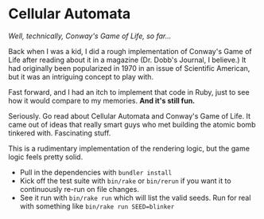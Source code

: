 Cellular Automata
=================

_Well, technically, Conway's Game of Life, so far..._

Back when I was a kid, I did a rough implementation of Conway's Game of Life after reading
about it in a magazine (Dr. Dobb's Journal, I believe.) It had originally been popularized
in 1970 in an issue of Scientific American, but it was an intriguing concept to play with.

Fast forward, and I had an itch to implement that code in Ruby, just to see how it would
compare to my memories. **And it's still fun.**

Seriously. Go read about Cellular Automata and Conway's Game of Life. It came out of ideas
that really smart guys who met building the atomic bomb tinkered with. Fascinating stuff.

This is a rudimentary implementation of the rendering logic, but the game logic feels 
pretty solid.

- Pull in the dependencies with `bundler install`
- Kick off the test suite with `bin/rake` or `bin/rerun` if you want it to continuously 
  re-run on file changes.
- See it run with `bin/rake run` which will list the valid seeds. Run for real with something
  like `bin/rake run SEED=blinker`
